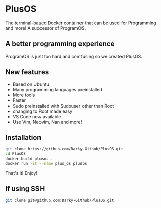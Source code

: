 # PlusOS
The terminal-based Docker container that can be used for Programming and more! A successor of ProgramOS.

## A better programming experience
ProgramOS is just too hard and comfusing so we created PlusOS. 

## New features
- Based on Ubuntu
- Many programming languages preinstalled
- More tools
- Faster
- Sudo preinstalled with Sudouser other than Root
- changing to Root made easy
- VS Code now available
- Use Vim, Neovim, Nan and more!

## Installation
```bash
git clone https://github.com/Darky-Github/PlusOS.git
cd PlusOS
docker build plusos .
docker run -it --name plus_os plusos
```
That's it!
Enjoy!

## If using SSH
```bash
git clone git@github.com:Darky-Github/PlusOS.git
```
